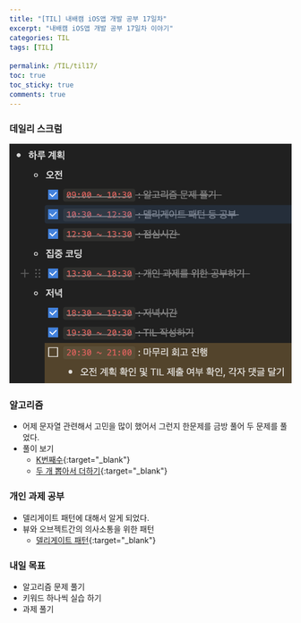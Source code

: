 ```yaml
---
title: "[TIL] 내배캠 iOS앱 개발 공부 17일차"
excerpt: "내배캠 iOS앱 개발 공부 17일차 이야기"
categories: TIL
tags: [TIL]

permalink: /TIL/til17/   
toc: true            
toc_sticky: true     
comments: true       
---
```


### 데일리 스크럼  
![](/assets/images/categories/til/2024-03-20-til17.png)

### 알고리즘
- 어제 문자열 관련해서 고민을 많이 했어서 그런지 한문제를 금방 풀어 두 문제를 풀었다. 
- 풀이 보기
    - [K번째수](https://limlogging.github.io/algorithm/K%EB%B2%88%EC%A7%B8%EC%88%98/){:target="_blank"}
    - [두 개 뽑아서 더하기](https://limlogging.github.io/algorithm/%EB%91%90%EA%B0%9C%EB%BD%91%EC%95%84%EC%84%9C%EB%8D%94%ED%95%98%EA%B8%B0/){:target="_blank"}

### 개인 과제 공부 
- 델리게이트 패턴에 대해서 알게 되었다. 
- 뷰와 오브젝트간의 의사소통을 위한 패턴 
    - [델리게이트 패턴](https://limlogging.github.io/UIKit/Delegate/){:target="_blank"}

### 내일 목표 
- 알고리즘 문제 풀기 
- 키워드 하나씩 실습 하기 
- 과제 풀기  